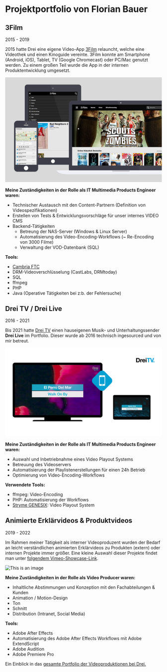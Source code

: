# Projektportfolio von Florian Bauer

## 3Film 
2015 - 2019

2015 hatte Drei eine eigene Video-App [3Film](https://www.drei.at/de/privat/produkte-und-services/drei-tv/drei-film.html) relauncht, welche eine Videothek und einen Kinoguide vereinte. 3Film konnte am Smartphone (Android, iOS), Tablet, TV (Google Chromecast) oder PC/Mac genutzt werden. Zu einem großen Teil wurde die App in der internen Produktentwicklung umgesetzt. 

![This is an image](3film-1-1024x682.jpg)

**Meine Zuständigkeiten in der Rolle als IT Multimedia Products Engineer waren:**
- Technischer Austausch mit den Content-Partnern (Definition von Videospezifikationen) 
- Erstellen von Tests & Entwicklungsvorschläge für unser internes VIDEO CMS
- Backend-Tätigkeiten
	- Betreung der NAS-Server (Windows & Linux Server)
	- Automatisierung des Video-Encoding-Workflows (~ Re-Encoding von 3000 Filme)
	- Verwaltung der VOD-Datenbank (SQL)

**Tools:**
- [Cambria FTC](https://capellasystems.net/products/transcoding/cambria-ftc/)
- DRM-Videoverschlüsselung (CastLabs, DRMtoday) 
- SQL
- ffmpeg
- PHP
- Java (Operative Tätigkeiten bei z:b. der Fehlersuche)

## Drei TV / Drei Live
2016 - 2021

Bis 2021 hatte [Drei TV](https://www.drei.at/drei-tv) einen hauseigenen Musik- und Unterhaltungssender **Drei Live** im Portfolio. Dieser wurde ab 2016 technisch ingesourced und von mir
betreut.

![This is an image](drei_live-screens.png)

**Meine Zuständigkeiten in der Rolle als IT Multimedia Products Engineer waren:**
- Auswahl und Inbetriebnahme eines Video Playout Systems
- Betreuung des Videoservers
- Automatisierung der Playlistenerstellungen für einen 24h Betrieb
- Optimierung von Video-Encoding-Workflows

**Verwendete Tools:**
- ffmpeg: Video-Encoding
- PHP: Automatisierung der Workflows
- [Stryme GENESIX](https://www.stryme.com/genesix/): Video Playout System

## Animierte Erklärvideos & Produktvideos
2019 - 2022

Im Rahmen meiner Tätigkeit als interner Videoproduzent wurden der Bedarf an leicht verständlichen animierten Erklärvideos zu Produkten (extern) oder internen Projekte immer größer. Eine kleine Auswahl dieser Projekte findet man unter [folgendem Vimeo-Showcase-Link](vimeo.com/user/5284132/folder/10654204).

![This is an image](erklärvideo-01.png)

**Meine Zuständigkeiten in der Rolle als Video Producer waren:**
- Inhaltliche Abstimmungen und Konzeption mit den Fachabteilungen & Kunden
- Animation / Motion-Design
- Ton
- Schnitt
- Distribution (Intranet, Social Media)

**Tools:**
- Adobe After Effects 
- Automatisierung des Adobe After Effects Workflows mit Adobe ExtendScript
- Adobe Audition
- Adobe Premiere Pro


Ein Einblick in das [gesamte Portfolio der Videoproduktionen bei Drei.](https://vimeo.com/711808318/523d2ca1c6)


  
